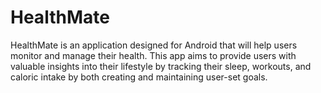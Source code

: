 # HealthMate
HealthMate is an application designed for Android that will help users monitor and manage their health. This app aims to provide users with valuable insights into their lifestyle by tracking their sleep, workouts, and caloric intake by both creating and maintaining user-set goals.
